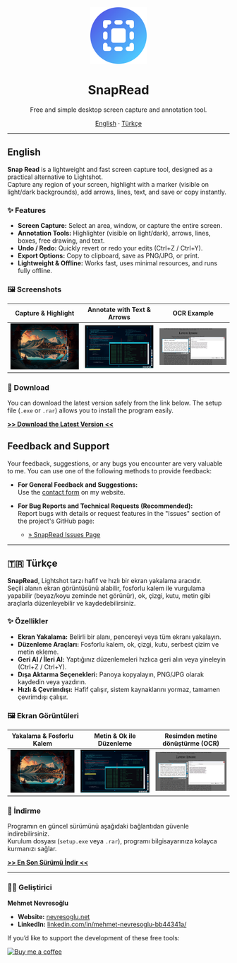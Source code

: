 <div align="center">
  <img src="https://raw.githubusercontent.com/mnevres/snap-read/main/icon.png" alt="SnapRead Icon" width="128" />

  <h1>SnapRead</h1>
  <p>Free and simple desktop screen capture and annotation tool.</p>
  <p>
    <a href="#-english">English</a>
    ·
    <a href="#-türkçe">Türkçe</a>
  </p>
</div>

---

<a name="-english"></a>

## English

**Snap Read** is a lightweight and fast screen capture tool, designed as a practical alternative to Lightshot.  
Capture any region of your screen, highlight with a marker (visible on light/dark backgrounds), add arrows, lines, text, and save or copy instantly.

### ✨ Features

* **Screen Capture:** Select an area, window, or capture the entire screen.
* **Annotation Tools:** Highlighter (visible on light/dark), arrows, lines, boxes, free drawing, and text.
* **Undo / Redo:** Quickly revert or redo your edits (Ctrl+Z / Ctrl+Y).
* **Export Options:** Copy to clipboard, save as PNG/JPG, or print.
* **Lightweight & Offline:** Works fast, uses minimal resources, and runs fully offline.

### 🖼️ Screenshots

| Capture & Highlight | Annotate with Text & Arrows | OCR Example |
| :-----------------: | :-------------------------: | :-------------------------: |
| ![Highlight Example](snap-1.png) | ![Text Example](snap-2.png) | ![Text Example](snap-3.png) |

### 🚀 Download

You can download the latest version safely from the link below. The setup file (`.exe` or `.rar`) allows you to install the program easily.

[**>> Download the Latest Version <<**](https://github.com/mnevres/MN-SnapRead/releases/latest)


## Feedback and Support

Your feedback, suggestions, or any bugs you encounter are very valuable to me. You can use one of the following methods to provide feedback:

* **For General Feedback and Suggestions:**  
  Use the [contact form](https://nevresoglu.net/programs#contact) on my website.

* **For Bug Reports and Technical Requests (Recommended):**  
  Report bugs with details or request features in the "Issues" section of the project's GitHub page:

  * [» SnapRead Issues Page](https://github.com/mnevres/snap-read/issues)

---

<a name="-türkçe"></a>

## 🇹🇷 Türkçe

**SnapRead**, Lightshot tarzı hafif ve hızlı bir ekran yakalama aracıdır.  
Seçili alanın ekran görüntüsünü alabilir, fosforlu kalem ile vurgulama yapabilir (beyaz/koyu zeminde net görünür), ok, çizgi, kutu, metin gibi araçlarla düzenleyebilir ve kaydedebilirsiniz.

### ✨ Özellikler

* **Ekran Yakalama:** Belirli bir alanı, pencereyi veya tüm ekranı yakalayın.
* **Düzenleme Araçları:** Fosforlu kalem, ok, çizgi, kutu, serbest çizim ve metin ekleme.
* **Geri Al / İleri Al:** Yaptığınız düzenlemeleri hızlıca geri alın veya yineleyin (Ctrl+Z / Ctrl+Y).
* **Dışa Aktarma Seçenekleri:** Panoya kopyalayın, PNG/JPG olarak kaydedin veya yazdırın.
* **Hızlı & Çevrimdışı:** Hafif çalışır, sistem kaynaklarını yormaz, tamamen çevrimdışı çalışır.

### 🖼️ Ekran Görüntüleri

| Yakalama & Fosforlu Kalem | Metin & Ok ile Düzenleme | Resimden metine dönüştürme (OCR) |
| :-----------------------: | :----------------------: | :----------------------: |
| ![Highlight Örneği](snap-1.png) | ![Text Örneği](snap-2.png) | ![Resimden metine dönüştürme](snap-3.png) |

### 🚀 İndirme

Programın en güncel sürümünü aşağıdaki bağlantıdan güvenle indirebilirsiniz.  
Kurulum dosyası (`setup.exe` veya `.rar`), programı bilgisayarınıza kolayca kurmanızı sağlar.

[**>> En Son Sürümü İndir <<**](https://github.com/mnevres/MN-SnapRead/releases/latest)

---

### 👨‍💻 Geliştirici

**Mehmet Nevresoğlu**

* **Website:** [nevresoglu.net](https://nevresoglu.net)
* **LinkedIn:** [linkedin.com/in/mehmet-nevresoglu-bb44341a/](https://www.linkedin.com/in/mehmet-nevresoglu-bb44341a/)

If you’d like to support the development of these free tools:  

<a href="https://coff.ee/nevresoglu" target="_blank">
  <img src="https://storage.ko-fi.com/cdn/kofi5.png?v=3" alt="Buy me a coffee" style="border:0px;height:36px;" >
</a>
